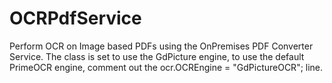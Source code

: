 # OCRPdfService
Perform OCR on Image based PDFs using the OnPremises PDF Converter Service. 
The class is set to use the GdPicture engine, to use the default PrimeOCR engine, comment out the ocr.OCREngine = "GdPictureOCR"; line.

 
